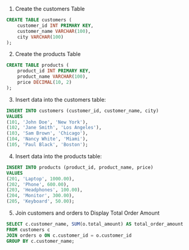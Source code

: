 1. Create the customers Table
```sql
CREATE TABLE customers (
    customer_id INT PRIMARY KEY,
    customer_name VARCHAR(100),
    city VARCHAR(100)
);
```
2. Create the products Table
```sql
CREATE TABLE products (
    product_id INT PRIMARY KEY,
    product_name VARCHAR(100),
    price DECIMAL(10, 2)
);
```
3. Insert data into the customers table:
```sql
INSERT INTO customers (customer_id, customer_name, city)
VALUES
(101, 'John Doe', 'New York'),
(102, 'Jane Smith', 'Los Angeles'),
(103, 'Sam Brown', 'Chicago'),
(104, 'Nancy White', 'Miami'),
(105, 'Paul Black', 'Boston');
```
4. Insert data into the products table:
```sql
INSERT INTO products (product_id, product_name, price)
VALUES
(201, 'Laptop', 1000.00),
(202, 'Phone', 600.00),
(203, 'Headphones', 100.00),
(204, 'Monitor', 300.00),
(205, 'Keyboard', 50.00);
```
5. Join customers and orders to Display Total Order Amount
```sql
SELECT c.customer_name, SUM(o.total_amount) AS total_order_amount
FROM customers c
JOIN orders o ON c.customer_id = o.customer_id
GROUP BY c.customer_name;
```
